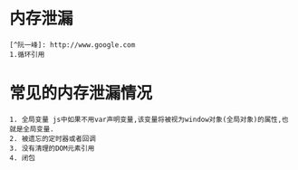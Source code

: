 # 内存泄漏

    [^阮一峰]: http://www.google.com
    1.循环引用


# 常见的内存泄漏情况

    1. 全局变量 js中如果不用var声明变量,该变量将被视为window对象(全局对象)的属性,也就是全局变量.
    2. 被遗忘的定时器或者回调
    3. 没有清理的DOM元素引用
    4. 闭包